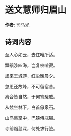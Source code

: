 # 送文慧师归眉山

**作者**: 司马光

## 诗词内容

至人心如云，去住唯所适。

飘飖涉四海，岂复校喧寂。

朅来王城游，红尘暧晨夕。

忽思还故峰，不可留宿昔。

离合皆自然，于何寄驩戚。

从兹坐林下，白首傲泉石。

山鸟集掌中，巴猿侍瓶锡。

寺前烟蔓深，何处求行迹。

